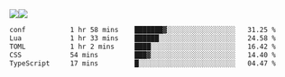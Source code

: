 <div style="display: flex; flex-direction: row;">
<img style="height: auto; width: auto;" class="img" src="https://raw.githubusercontent.com/blazepp/github-stats/master/generated/overview.svg#gh-dark-mode-only" />
<img style="height: auto; width: auto;" class="img" src="https://raw.githubusercontent.com/blazepp/github-stats/master/generated/languages.svg#gh-dark-mode-only" />
</div>

<div style="display: flex; flex-direction: row;">
<!--START_SECTION:waka-->

```txt
conf           1 hr 58 mins    ███████▓░░░░░░░░░░░░░░░░░   31.25 %
Lua            1 hr 33 mins    ██████░░░░░░░░░░░░░░░░░░░   24.58 %
TOML           1 hr 2 mins     ████░░░░░░░░░░░░░░░░░░░░░   16.42 %
CSS            54 mins         ███▓░░░░░░░░░░░░░░░░░░░░░   14.40 %
TypeScript     17 mins         █░░░░░░░░░░░░░░░░░░░░░░░░   04.47 %
```

<!--END_SECTION:waka-->
</div>
